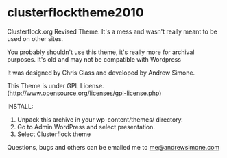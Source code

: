 clusterflocktheme2010
=====================

Clusterflock.org Revised Theme. It's a mess and wasn't really meant to be used on other sites.


You probably shouldn't use this theme, it's really more for archival purposes. It's old and may not be compatible with Wordpress

It was designed by Chris Glass and developed by Andrew Simone.

This Theme is under GPL License. (http://www.opensource.org/licenses/gpl-license.php)

INSTALL: 
1. Unpack this archive in your wp-content/themes/ directory.
2. Go to Admin WordPress and select presentation.
3. Select Clusterflock theme

Questions, bugs and others can be emailed me to me@andrewsimone.com
